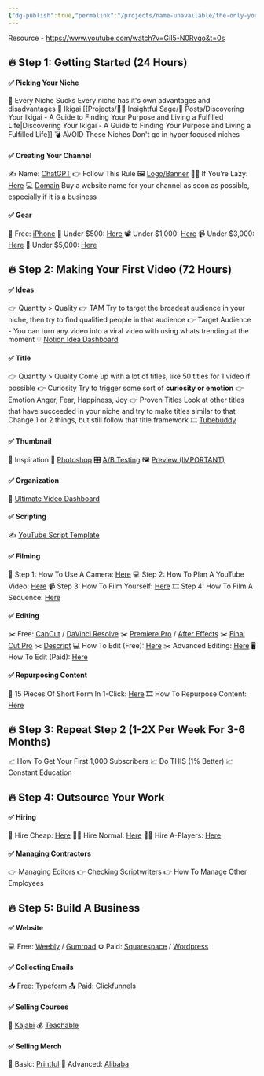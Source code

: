 ```yaml
---
{"dg-publish":true,"permalink":"/projects/name-unavailable/the-only-youtube-guide-you-ll-ever-need/","noteIcon":"1"}
---
```



Resource - https://www.youtube.com/watch?v=GiI5-N0Ryqo&t=0s
## 🔥 Step 1: Getting Started (24 Hours)
#### ✅ Picking Your Niche
🧨 Every Niche Sucks
	Every niche has it's own advantages and disadvantages
🔑 Ikigai
	[[Projects/🧓🏻 Insightful Sage/📄 Posts/Discovering Your Ikigai - A Guide to Finding Your Purpose and Living a Fulfilled Life\|Discovering Your Ikigai - A Guide to Finding Your Purpose and Living a Fulfilled Life]]
💣 AVOID These Niches
	Don't go in hyper focused niches

#### ✅ Creating Your Channel
✍️ Name: [ChatGPT](https://chat.openai.com)
👉 Follow This Rule
🖼 [Logo/Banner](https://www.canva.com)
👨‍💻 If You’re Lazy: [Here](https://www.fiverr.com/categories/graphics-design/creative-logo-design?source=hplo_search_tag&pos=3&name=creative-logo-design)
💻 [Domain](https://domains.google/?gad=1&gclid=CjwKCAjwivemBhBhEiwAJxNWN8h5XPc4Dsg39FlbDVol9fL3TAeUZbZqtYviz60GiIFlGHoMKmvTmRoCBi8QAvD_BwE&gclsrc=aw.ds)
	Buy a website name for your channel as soon as possible, especially if it is a business

#### ✅ Gear
📲 Free: [iPhone](https://www.apple.com)
📸 Under $500: [Here](https://www.amazon.com/hz/wishlist/ls/35GMN30JFMO9D?ref_=wl_share&_encoding=UTF8&tag=amplifyviews-20&linkCode=ur2&linkId=5abe06950bcac665eed795911b131483&camp=1789&creative=9325)
📽 Under $1,000: [Here](https://www.amazon.com/hz/wishlist/ls/1TYZWEZXWLMCO?ref_=wl_share&_encoding=UTF8&tag=amplifyviews-20&linkCode=ur2&linkId=1a7ba99010896457622069f932d8e462&camp=1789&creative=9325)
📹 Under $3,000: [Here](https://www.amazon.com/hz/wishlist/ls/1UJ0ZTK650YM4?ref_=wl_share&_encoding=UTF8&tag=amplifyviews-20&linkCode=ur2&linkId=65ef400c23cb443346d775606991c6c6&camp=1789&creative=9325)
🎥 Under $5,000: [Here](https://www.amazon.com/hz/wishlist/ls/38WNLA649M9S7?ref_=wl_share&_encoding=UTF8&tag=amplifyviews-20&linkCode=ur2&linkId=977d56904aaa690b006e6cf799eaf372&camp=1789&creative=9325)

## 🔥 Step 2: Making Your First Video (72 Hours)
#### ✅ Ideas
👉 Quantity > Quality
👉 TAM
	Try to target the broadest audience in your niche, then try to find qualified people in that audience
👉 Target Audience
	- You can turn any video into a viral video with using whats trending at the moment
💡 [Notion Idea Dashboard](https://lindenchasteen.notion.site/8a14bca6e31b45d6a0b31ff394aba267?v=6f810b52e63e48daba51ba674a8cb7f0&pvs=4)

#### ✅ Title
👉 Quantity > Quality
	Come up with a lot of titles, like 50 titles for 1 video if possible
👉 Curiosity
	Try to trigger some sort of **curiosity or emotion**
👉 Emotion
	Anger, Fear, Happiness, Joy
👉 Proven Titles
	Look at other titles that have succeeded in your niche and try to make titles similar to that
	Change 1 or 2 things, but still follow that title framework
🎞 [Tubebuddy](https://www.tubebuddy.com)

#### ✅ Thumbnail
🔑 Inspiration
📸 [Photoshop](https://www.adobe.com/products/photoshop)
🎛 [A/B Testing](https://thumbnailtest.com/?via=linden)
🖼 [Preview (IMPORTANT)](https://thumbsup.tv)

#### ✅ Organization
🎥 [Ultimate Video Dashboard](https://lindenchasteen.notion.site/6109b752b5824ed4bf04b8a31bbdee9f?v=79dc7242e24c4e52b31d7db02af9d9fa&pvs=4)

#### ✅ Scripting
✍️ [YouTube Script Template](https://lindenchasteen.notion.site/Video-Template-9467f03bf0b84da781b970ca54f18792?pvs=4)

#### ✅ Filming
🎥 Step 1: How To Use A Camera: [Here](https://www.youtube.com/watch?v=moP-FAijdIM)
💻 Step 2: How To Plan A YouTube Video: [Here](https://www.youtube.com/watch?v=eCD1C1WJhsA)
📹 Step 3: How To Film Yourself: [Here](https://www.youtube.com/watch?v=r0dD24TX3Yc)
🎞 Step 4: How To Film A Sequence: [Here](https://www.youtube.com/watch?v=CJtUTa0pSjI)

#### ✅ Editing
✂️ Free: [CapCut](https://www.capcut.com) / [DaVinci Resolve](https://www.blackmagicdesign.com/products/davinciresolve)
✂️ [Premiere Pro](https://www.adobe.com/products/premiere.html) / [After Effects](https://www.adobe.com/products/aftereffects.html)
✂️ [Final Cut Pro](https://www.apple.com/final-cut-pro/)
✂️ [Descript](https://www.descript.com)
💻 How To Edit (Free): [Here](https://www.youtube.com/watch?v=Df7E9EntBIc)
✂️ Advanced Editing: [Here](https://www.youtube.com/watch?v=RBvIv-LfVBE&t=63s)
🖥 How To Edit (Paid): [Here](https://skl.sh/32TpEvm)

#### ✅ Repurposing Content
📲 15 Pieces Of Short Form In 1-Click: [Here](https://vidyo.ai)
🎞 How To Repurpose Content: [Here](https://www.youtube.com/watch?v=kIx6YiHMR3U)

## 🔥 Step 3: Repeat Step 2 (1-2X Per Week For 3-6 Months)
📈 How To Get Your First 1,000 Subscribers
📈 Do THIS (1% Better)
📈 Constant Education

## 🔥 Step 4: Outsource Your Work
#### ✅ Hiring
🧑 Hire Cheap: [Here](https://www.upwork.com/nx/client/dashboard/)
🧑‍💼 Hire Normal: [Here](https://twitter.com/search?q=video%20editor&src=typed_query)
👨‍💻 Hire A-Players: [Here](https://ytjobs.co)

#### ✅ Managing Contractors
👉 [Managing Editors](https://frame.io)
👉 [Checking Scriptwriters](https://app.grammarly.com)
👉 How To Manage Other Employees

## 🔥 Step 5: Build A Business
#### ✅ Website
💻 Free: [Weebly](https://www.weebly.com) / [Gumroad](https://gumroad.com)
⚙️ Paid: [Squarespace](https://www.squarespace.com) / [Wordpress](https://wordpress.com)

#### ✅ Collecting Emails
📥 Free: [Typeform](https://www.typeform.com)
📤 Paid: [Clickfunnels](https://www.clickfunnels.com)

#### ✅ Selling Courses
💸 [Kajabi](https://kajabi.com)
💰 [Teachable](https://teachable.com)
#### ✅ Selling Merch
👕 Basic: [Printful](https://www.printful.com)
🧥 Advanced: [Alibaba](https://www.alibaba.com)